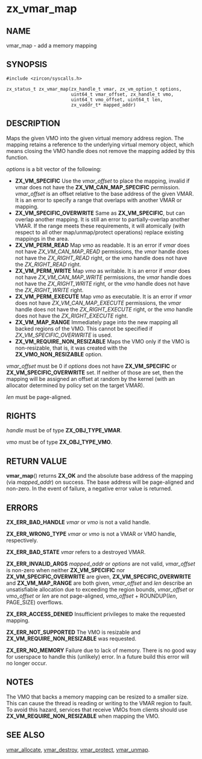 # zx_vmar_map

## NAME

<!-- Updated by scripts/update-docs-from-abigen, do not edit this section manually. -->

vmar_map - add a memory mapping

## SYNOPSIS

```
#include <zircon/syscalls.h>

zx_status_t zx_vmar_map(zx_handle_t vmar, zx_vm_option_t options,
                        uint64_t vmar_offset, zx_handle_t vmo,
                        uint64_t vmo_offset, uint64_t len,
                        zx_vaddr_t* mapped_addr)
```

## DESCRIPTION

Maps the given VMO into the given virtual memory address region.  The mapping
retains a reference to the underlying virtual memory object, which means
closing the VMO handle does not remove the mapping added by this function.

*options* is a bit vector of the following:
- **ZX_VM_SPECIFIC**  Use the *vmar_offset* to place the mapping, invalid if
  vmar does not have the **ZX_VM_CAN_MAP_SPECIFIC** permission.
  *vmar_offset* is an offset relative to the base address of the given VMAR.
  It is an error to specify a range that overlaps with another VMAR or mapping.
- **ZX_VM_SPECIFIC_OVERWRITE**  Same as **ZX_VM_SPECIFIC**, but can
  overlap another mapping.  It is still an error to partially-overlap another VMAR.
  If the range meets these requirements, it will atomically (with respect to all
  other map/unmap/protect operations) replace existing mappings in the area.
- **ZX_VM_PERM_READ**  Map *vmo* as readable.  It is an error if *vmar*
  does not have *ZX_VM_CAN_MAP_READ* permissions, the *vmar* handle does
  not have the *ZX_RIGHT_READ* right, or the *vmo* handle does not have the
  *ZX_RIGHT_READ* right.
- **ZX_VM_PERM_WRITE**  Map *vmo* as writable.  It is an error if *vmar*
  does not have *ZX_VM_CAN_MAP_WRITE* permissions, the *vmar* handle does
  not have the *ZX_RIGHT_WRITE* right, or the *vmo* handle does not have the
  *ZX_RIGHT_WRITE* right.
- **ZX_VM_PERM_EXECUTE**  Map *vmo* as executable.  It is an error if *vmar*
  does not have *ZX_VM_CAN_MAP_EXECUTE* permissions, the *vmar* handle does
  not have the *ZX_RIGHT_EXECUTE* right, or the *vmo* handle does not have the
  *ZX_RIGHT_EXECUTE* right.
- **ZX_VM_MAP_RANGE**  Immediately page into the new mapping all backed
  regions of the VMO.  This cannot be specified if
  *ZX_VM_SPECIFIC_OVERWRITE* is used.
- **ZX_VM_REQUIRE_NON_RESIZABLE** Maps the VMO only if the VMO is non-resizable,
  that is, it was created with the **ZX_VMO_NON_RESIZABLE** option.

*vmar_offset* must be 0 if *options* does not have **ZX_VM_SPECIFIC** or
**ZX_VM_SPECIFIC_OVERWRITE** set.  If neither of those are set, then
the mapping will be assigned an offset at random by the kernel (with an
allocator determined by policy set on the target VMAR).

*len* must be page-aligned.

## RIGHTS

<!-- Updated by scripts/update-docs-from-abigen, do not edit this section manually. -->

*handle* must be of type **ZX_OBJ_TYPE_VMAR**.

*vmo* must be of type **ZX_OBJ_TYPE_VMO**.

## RETURN VALUE

**vmar_map**() returns **ZX_OK** and the absolute base address of the
mapping (via *mapped_addr*) on success.  The base address will be page-aligned
and non-zero.  In the event of failure, a negative error value is returned.

## ERRORS

**ZX_ERR_BAD_HANDLE**  *vmar* or *vmo* is not a valid handle.

**ZX_ERR_WRONG_TYPE**  *vmar* or *vmo* is not a VMAR or VMO handle, respectively.

**ZX_ERR_BAD_STATE**  *vmar* refers to a destroyed VMAR.

**ZX_ERR_INVALID_ARGS** *mapped_addr* or *options* are not valid, *vmar_offset* is
non-zero when neither **ZX_VM_SPECIFIC** nor
**ZX_VM_SPECIFIC_OVERWRITE** are given,
**ZX_VM_SPECIFIC_OVERWRITE** and **ZX_VM_MAP_RANGE** are both given,
*vmar_offset* and *len* describe an unsatisfiable allocation due to exceeding the region bounds,
*vmar_offset* or *vmo_offset* or *len* are not page-aligned,
*vmo_offset* + ROUNDUP(*len*, PAGE_SIZE) overflows.

**ZX_ERR_ACCESS_DENIED**  Insufficient privileges to make the requested mapping.

**ZX_ERR_NOT_SUPPORTED** The VMO is resizable and **ZX_VM_REQUIRE_NON_RESIZABLE** was
requested.

**ZX_ERR_NO_MEMORY**  Failure due to lack of memory.
There is no good way for userspace to handle this (unlikely) error.
In a future build this error will no longer occur.

## NOTES

The VMO that backs a memory mapping can be resized to a smaller size. This can cause the
thread is reading or writing to the VMAR region to fault. To avoid this hazard, services
that receive VMOs from clients should use **ZX_VM_REQUIRE_NON_RESIZABLE** when mapping
the VMO.

## SEE ALSO

[vmar_allocate](vmar_allocate.md),
[vmar_destroy](vmar_destroy.md),
[vmar_protect](vmar_protect.md),
[vmar_unmap](vmar_unmap.md).
